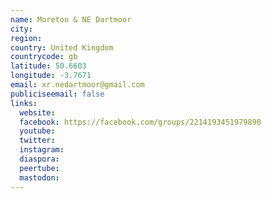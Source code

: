 ```yaml
---
name: Moreton & NE Dartmoor
city:
region:
country: United Kingdom
countrycode: gb
latitude: 50.6603
longitude: -3.7671
email: xr.nedartmoor@gmail.com
publiciseemail: false
links:
  website:
  facebook: https://facebook.com/groups/2214193451979890
  youtube:
  twitter:
  instagram:
  diaspora:
  peertube:
  mastodon:
---
```

